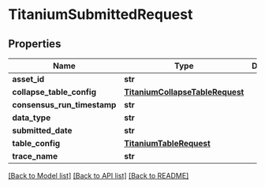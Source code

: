 # TitaniumSubmittedRequest


## Properties
Name | Type | Description | Notes
------------ | ------------- | ------------- | -------------
**asset_id** | **str** |  | [optional] 
**collapse_table_config** | [**TitaniumCollapseTableRequest**](TitaniumCollapseTableRequest.md) |  | [optional] 
**consensus_run_timestamp** | **str** |  | [optional] 
**data_type** | **str** |  | [optional] 
**submitted_date** | **str** |  | [optional] 
**table_config** | [**TitaniumTableRequest**](TitaniumTableRequest.md) |  | [optional] 
**trace_name** | **str** |  | [optional] 

[[Back to Model list]](../README.md#documentation-for-models) [[Back to API list]](../README.md#documentation-for-api-endpoints) [[Back to README]](../README.md)


